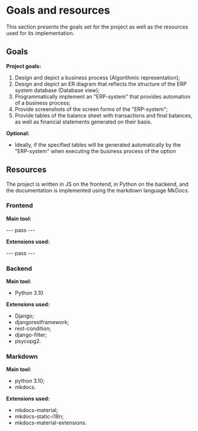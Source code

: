 # Goals and resources

This section presents the goals set for the project as well as the resources used for its implementation.

## Goals

**Project goals:**

1. Design and depict a business process (Algorithmic representation);
2. Design and depict an ER diagram that reflects the structure of the ERP system database (Database view);
3. Programmatically implement an "ERP-system" that provides automation of a business process;
4. Provide screenshots of the screen forms of the "ERP-system";
5. Provide tables of the balance sheet with transactions and final balances, as well as financial statements generated on their basis.

**Optional:**

- Ideally, if the specified tables will be generated automatically by the "ERP-system" when executing the business process of the option

## Resources

The project is written in JS on the frontend, in Python on the backend, and the documentation is implemented using the markdown language MkDocs.

### Frontend

**Main tool:**

--- pass ---

**Extensions used:**

--- pass ---

### Backend

**Main tool:**

- Python 3.10

**Extensions used:**

- Django;
- djangorestframework;
- rest-condition;
- django-filter;
- psycopg2.

### Markdown

**Main tool:**

- python 3.10;
- mkdocs.

**Extensions used:**

- mkdocs-material;
- mkdocs-static-i18n;
- mkdocs-material-extensions.
